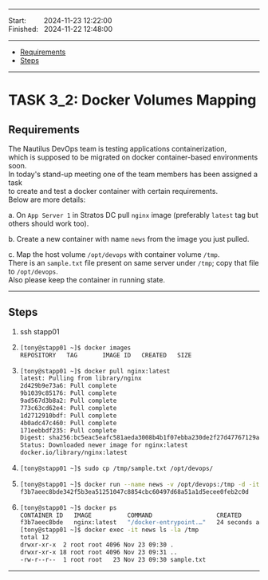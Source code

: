 
------------------------------

Start: &nbsp;&nbsp;&nbsp;&nbsp;&nbsp;&nbsp;&nbsp;&nbsp;2024-11-23 12:22:00   
Finished: &nbsp;&nbsp;2024-11-22 12:48:00

------------------------------

- [Requirements](#requirements)
- [Steps](#steps)

------------------------------

# TASK 3_2: Docker Volumes Mapping

## Requirements

The Nautilus DevOps team is testing applications containerization,  
which is supposed to be migrated on docker container-based environments soon.  
In today's stand-up meeting one of the team members has been assigned a task  
to create and test a docker container with certain requirements.  
Below are more details:

a. On `App Server 1` in Stratos DC pull `nginx` image (preferably `latest` tag but others should work too).  

b. Create a new container with name `news` from the image you just pulled.  

c. Map the host volume `/opt/devops` with container volume `/tmp`.  
   There is an `sample.txt` file present on same server under `/tmp`; copy that file to `/opt/devops`.  
   Also please keep the container in running state.  

------------------------------

## Steps
1. ssh stapp01
2. ```bash
   [tony@stapp01 ~]$ docker images
   REPOSITORY   TAG       IMAGE ID   CREATED   SIZE
   ```
3. ```bash
   [tony@stapp01 ~]$ docker pull nginx:latest 
   latest: Pulling from library/nginx
   2d429b9e73a6: Pull complete 
   9b1039c85176: Pull complete 
   9ad567d3b8a2: Pull complete 
   773c63cd62e4: Pull complete 
   1d2712910bdf: Pull complete 
   4b0adc47c460: Pull complete 
   171eebbdf235: Pull complete 
   Digest: sha256:bc5eac5eafc581aeda3008b4b1f07ebba230de2f27d47767129a6a905c84f470
   Status: Downloaded newer image for nginx:latest
   docker.io/library/nginx:latest
   ```
4. ```bash
   [tony@stapp01 ~]$ sudo cp /tmp/sample.txt /opt/devops/
   ```
5. ```bash
   [tony@stapp01 ~]$ docker run --name news -v /opt/devops:/tmp -d -it nginx:latest
   f3b7aeec8bde342f5b3ea51251047c8854cbc60497d68a51a1d5ecee0feb2c0d
   ```
6. ```bash
   [tony@stapp01 ~]$ docker ps
   CONTAINER ID   IMAGE          COMMAND                  CREATED          STATUS          PORTS     NAMES
   f3b7aeec8bde   nginx:latest   "/docker-entrypoint.…"   24 seconds ago   Up 21 seconds   80/tcp    news
   [tony@stapp01 ~]$ docker exec -it news ls -la /tmp
   total 12
   drwxr-xr-x  2 root root 4096 Nov 23 09:30 .
   drwxr-xr-x 18 root root 4096 Nov 23 09:31 ..
   -rw-r--r--  1 root root   23 Nov 23 09:30 sample.txt
   ```
------------------------------


